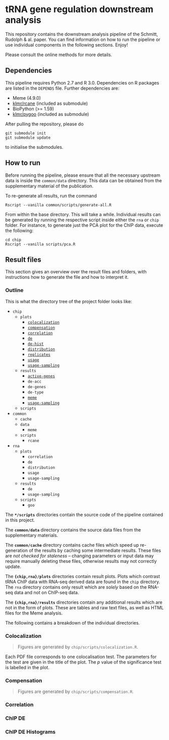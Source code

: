 tRNA gene regulation downstream analysis
========================================

This repository contains the downstream analysis pipeline of the Schmitt,
Rudolph & al. paper. You can find information on how to run the pipeline or use
individual components in the following sections. Enjoy!

Please consult the online methods for more details.

Dependencies
------------

This pipeline requires Python 2.7 and R 3.0. Dependencies on R packages are
listed in the `DEPENDS` file. Further dependencies are:

* Meme (4.9.0)
* [klmr/rcane][] (included as submodule)
* BioPython (>= 1.59)
* [klmr/pygoo][] (included as submodule)

[klmr/rcane]: https://github.com/klmr/rcane/tree/trna-project
[klmr/pygoo]: https://bitbucket.org/klmr/pygoo/src/?at=trna-project

After pulling the repository, please do

```shell
git submodule init
git submodule update
```

to initialise the submodules.

How to run
----------

Before running the pipeline, please ensure that all the necessary upstream data
is inside the `common/data` directory. This data can be obtained from the
supplementary material of the publication.

To re-generate all results, run the command

```shell
Rscript --vanilla common/scripts/generate-all.R
```

From within the base directory. This will take a while. Individual results can
be generated by running the respective script inside either the `rna` or `chip`
folder. For instance, to generate just the PCA plot for the ChIP data, execute
the following:

```shell
cd chip
Rscript --vanilla scripts/pca.R
```

Result files
------------

This section gives an overview over the result files and folders, with
instructions how to generate the file and how to interpret it.

### Outline

This is what the  directory tree of the project folder looks like:

<!--
tree -d -L 3 | tail -n +2 | sed '$d' | tr -d '│─' | tr '├└' '*' | sed 's/[[:space:]]/ /g' | sed 's/^\( *\* \)\(.*\)/\1`\2`/'
-->

* `chip`
   * `plots`
      * [`colocalization`](#colocalization)
      * [`compensation`](#compensation)
      * [`correlation`](#correlation)
      * [`de`](#chip-de)
      * [`de-hist`](#chip-de-histograms)
      * [`distribution`](#chip-distribution)
      * [`replicates`](#chip-replicates)
      * [`usage`](#chip-usage)
      * [`usage-sampling`](#chip-usage-sampling)
   * `results`
      * [`active-genes`](#active-genes)
      * `de-acc`
      * `de-genes`
      * `de-type`
      * [`meme`](#meme)
      * [`usage-sampling`](#chip-usage-sampling)
   * `scripts`
* `common`
   * `cache`
   * `data`
      * `meme`
   * `scripts`
       * `rcane`
* `rna`
    * `plots`
       * `correlation`
       * `de`
       * `distribution`
       * `usage`
       * `usage-sampling`
    * `results`
       * `de`
       * `usage-sampling`
    * `scripts`
        * `goo`

<!-- -->

The **`*/scripts`** directories contain the source code of the pipeline contained in
this project.

The **`common/data`** directory contains the source data files from the
supplementary materials.

The **`common/cache`** directory contains cache files which speed up re-generation
of the results by caching some intermediate results. These files are *not
checked for staleness* – changing parameters or input data may require manually
deleting these files, otherwise results may not correctly update.

<!--
    Curious bug: replacing <code>…</code> with `…` in the following paragraph
    causes the intial ``**`plots`**`` to be rendered with verbatim `**` rather
    than in bold. GFM FTW.
-->

The **`{chip,rna}/plots`** directories contain result plots. Plots which
contrast tRNA ChIP data with RNA-seq derived data are found in the
<code>chip</code> directory. The <code>rna</code> directory contains only result
which are *solely* based on the RNA-seq data and not on ChIP-seq data.

The **`{chip,rna}/results`** directories contain any additional results which
are not in the form of plots. These are tables and raw text files, as well as
HTML files for the Meme analysis.

The following contains a breakdown of the individual directories.

### Colocalization

> Figures are generated by `chip/scripts/colocalization.R`.

Each PDF file corresponds to one colocalisation test. The parameters for the
test are given in the title of the plot. The <i>p</i> value of the significance
test is labelled in the plot.

### Compensation

> Figures are generated by `chip/scripts/compensation.R`.

### Correlation

### ChIP DE

### ChIP DE Histograms
